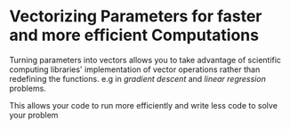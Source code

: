# Vectorizing Parameters for faster and more efficient Computations
Turning parameters into vectors allows you to take advantage of
scientific computing libraries' implementation of vector operations rather than redefining
the functions.
e.g in *gradient descent* and *linear regression* problems.

This allows your code to run more efficiently and write less code to solve your problem
